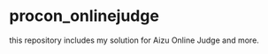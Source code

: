 procon_onlinejudge
==================

this repository includes my solution for Aizu Online Judge and more.

